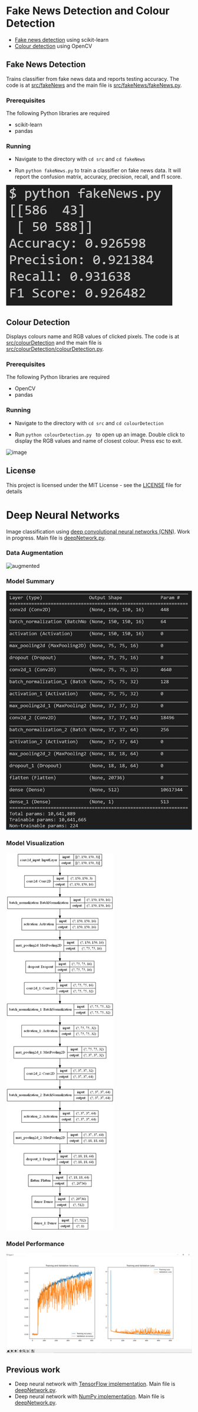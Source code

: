 # Fake News Detection and Colour Detection

* [Fake news detection](#fake-news-detection) using scikit-learn 
* [Colour detection](#colour-detection) using OpenCV

## Fake News Detection

Trains classifier from fake news data and reports testing accuracy. The code is at [src/fakeNews](src/fakeNews) and the main file is [src/fakeNews/fakeNews.py](src/fakeNews/fakeNews.py).

### Prerequisites

The following Python libraries are required

* scikit-learn
* pandas

### Running

* Navigate to the directory with ```cd src``` and ```cd fakeNews```

* Run ```python fakeNews.py``` to train a classifier on fake news data. It will report the confusion matrix, accuracy, precision, recall, and f1 score.

![image](images/image.png)

## Colour Detection

Displays colours name and RGB values of clicked pixels. The code is at [src/colourDetection](src/colourDetection) and the main file is [src/colourDetection/colourDetection.py](src/colourDetection/colourDetection.py).

### Prerequisites

The following Python libraries are required

* OpenCV
* pandas

### Running

* Navigate to the directory with ```cd src``` and ```cd colourDetection```

* Run ```python colourDetection.py ``` to open up an image. Double click to display the RGB values and name of closest colour. Press esc to exit.

![image](images/image1.png)

## License

This project is licensed under the MIT License - see the [LICENSE](LICENSE) file for details
# Deep Neural Networks

Image classification using [deep convolutional neural networks (CNN)](src/CNN). Work in progress. Main file is [deepNetwork.py](src/CNN/deepNetwork.py).

### Data Augmentation

![augmented](images/augmented.png)

### Model Summary

![summary](images/summary.png)

### Model Visualization

![model](images/model.png)

### Model Performance

![performance](images/performance.png)

## Previous work 
* Deep neural network with [TensorFlow implementation](src/tfNetwork). Main file is [deepNetwork.py](src/tfNetwork/deepNetwork.py).
* Deep neural network with [NumPy implementation](src/npNetwork). Main file is [deepNetwork.py](src/npNetwork/deepNetwork.py).
